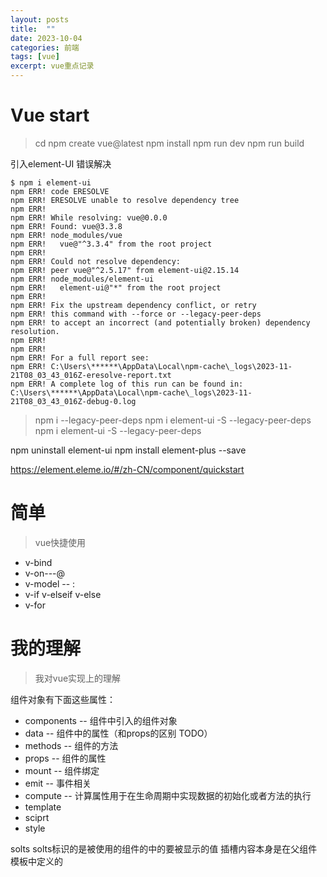 ```yaml
---
layout: posts
title:  ""
date: 2023-10-04
categories: 前端
tags: [vue]
excerpt: vue重点记录
---
```


# Vue start
> cd <your-project-name>
> npm create vue@latest
> npm install
> npm run dev
> npm run build

引入element-UI 错误解决
```
$ npm i element-ui
npm ERR! code ERESOLVE
npm ERR! ERESOLVE unable to resolve dependency tree
npm ERR!
npm ERR! While resolving: vue@0.0.0
npm ERR! Found: vue@3.3.8
npm ERR! node_modules/vue
npm ERR!   vue@"^3.3.4" from the root project
npm ERR!
npm ERR! Could not resolve dependency:
npm ERR! peer vue@"^2.5.17" from element-ui@2.15.14
npm ERR! node_modules/element-ui
npm ERR!   element-ui@"*" from the root project
npm ERR!
npm ERR! Fix the upstream dependency conflict, or retry
npm ERR! this command with --force or --legacy-peer-deps
npm ERR! to accept an incorrect (and potentially broken) dependency resolution.
npm ERR!
npm ERR!
npm ERR! For a full report see:
npm ERR! C:\Users\******\AppData\Local\npm-cache\_logs\2023-11-21T08_03_43_016Z-eresolve-report.txt
npm ERR! A complete log of this run can be found in: C:\Users\******\AppData\Local\npm-cache\_logs\2023-11-21T08_03_43_016Z-debug-0.log
```

>npm i --legacy-peer-deps
>npm i element-ui -S --legacy-peer-deps
>npm i element-ui -S --legacy-peer-deps

npm uninstall  element-ui
npm install element-plus --save


https://element.eleme.io/#/zh-CN/component/quickstart

# 简单
> vue快捷使用
* v-bind
* v-on---@
* v-model -- :
* v-if v-elseif v-else
* v-for


# 我的理解
> 我对vue实现上的理解

组件对象有下面这些属性：
* components -- 组件中引入的组件对象
* data -- 组件中的属性（和props的区别 TODO）
* methods -- 组件的方法
* props -- 组件的属性
* mount -- 组件绑定
* emit -- 事件相关
* compute -- 计算属性用于在生命周期中实现数据的初始化或者方法的执行
* template
* sciprt
* style

solts
solts标识的是被使用的组件的中的要被显示的值
插槽内容本身是在父组件模板中定义的